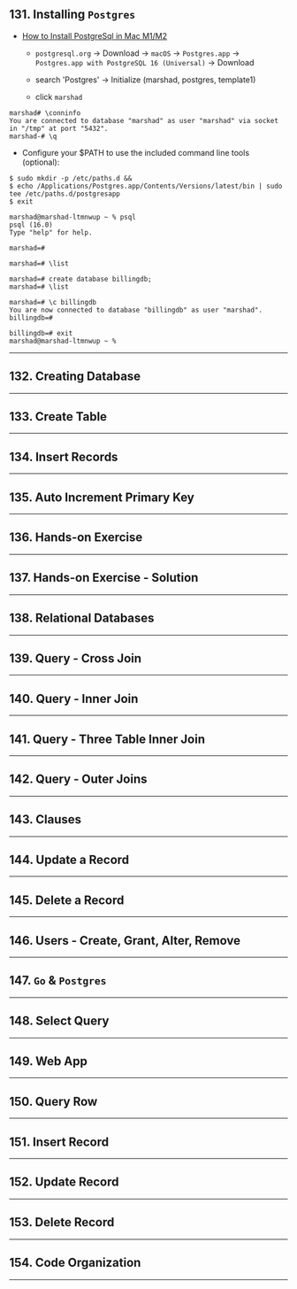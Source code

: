 ## 131. Installing `Postgres`

* [How to Install PostgreSql in Mac M1/M2](https://www.youtube.com/watch?v=fwPR-PCY0h8)
    
    - `postgresql.org` -> Download -> `macOS` -> `Postgres.app` -> `Postgres.app with PostgreSQL 16 (Universal)` -> Download
    
    - search 'Postgres' -> Initialize (marshad, postgres, template1)
    - click `marshad`

```
marshad# \conninfo
You are connected to database "marshad" as user "marshad" via socket in "/tmp" at port "5432".
marshad-# \q 
```

* Configure your $PATH to use the included command line tools (optional):
```
$ sudo mkdir -p /etc/paths.d &&
$ echo /Applications/Postgres.app/Contents/Versions/latest/bin | sudo tee /etc/paths.d/postgresapp
$ exit
```

```
marshad@marshad-ltmnwup ~ % psql
psql (16.0)
Type "help" for help.

marshad=#
```

```
marshad=# \list
```

```
marshad=# create database billingdb;
marshad=# \list

marshad=# \c billingdb
You are now connected to database "billingdb" as user "marshad".
billingdb=#

billingdb=# exit
marshad@marshad-ltmnwup ~ %
```

***

## 132. Creating Database

***

## 133. Create Table

***

## 134. Insert Records

***

## 135. Auto Increment Primary Key

***

## 136. Hands-on Exercise

***

## 137. Hands-on Exercise - Solution

***

## 138. Relational Databases

***

## 139. Query - Cross Join

***

## 140. Query - Inner Join

***

## 141. Query - Three Table Inner Join

***

## 142. Query - Outer Joins

***

## 143. Clauses

***

## 144. Update a Record

***

## 145. Delete a Record

***

## 146. Users - Create, Grant, Alter, Remove

***

## 147. `Go` & `Postgres`

***

## 148. Select Query

***

## 149. Web App

***

## 150. Query Row

***

## 151. Insert Record

***

## 152. Update Record

***

## 153. Delete Record

***

## 154. Code Organization

***
















